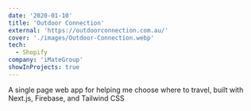 ```yaml
---
date: '2020-01-10'
title: 'Outdoor Connection'
external: 'https://outdoorconnection.com.au/'
cover: './images/Outdoor-Connection.webp'
tech:
  - Shopify
company: 'iMateGroup'
showInProjects: true
---
```


A single page web app for helping me choose where to travel, built with Next.js, Firebase, and Tailwind CSS
